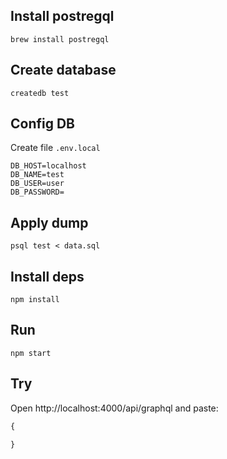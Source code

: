 ## Install postregql
```
brew install postregql
```

## Create database
```
createdb test
```

## Config DB
Create file `.env.local`
```
DB_HOST=localhost
DB_NAME=test
DB_USER=user
DB_PASSWORD=
```

## Apply dump
```
psql test < data.sql
```

## Install deps
```
npm install
```

## Run
```
npm start
```

## Try
Open http://localhost:4000/api/graphql and paste:
```graphql
{
  
}
```